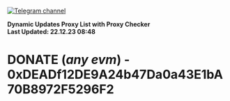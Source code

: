 [![Telegram channel](https://img.shields.io/endpoint?url=https://runkit.io/damiankrawczyk/telegram-badge/branches/master?url=https://t.me/n4z4v0d)](https://t.me/n4z4v0d) 

**Dynamic Updates Proxy List with Proxy Checker**  
**Last Updated: 22.12.23 08:48**

# DONATE (_any evm_) - 0xDEADf12DE9A24b47Da0a43E1bA70B8972F5296F2
